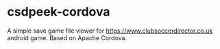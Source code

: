 # csdpeek-cordova
A simple save game file viewer for https://www.clubsoccerdirector.co.uk android game. Based on Apache Cordova.
